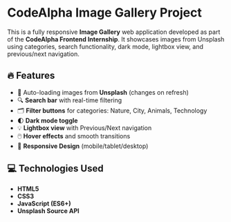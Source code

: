 # CodeAlpha Image Gallery Project

This is a fully responsive **Image Gallery** web application developed as part of the **CodeAlpha Frontend Internship**. It showcases images from Unsplash using categories, search functionality, dark mode, lightbox view, and previous/next navigation.

## 🔥 Features

- 🌄 Auto-loading images from **Unsplash** (changes on refresh)
- 🔍 **Search bar** with real-time filtering
- 🗂️ **Filter buttons** for categories: Nature, City, Animals, Technology
- 🌓 **Dark mode toggle**
- 💡 **Lightbox view** with Previous/Next navigation
- 🖱️ **Hover effects** and smooth transitions
- 📱 **Responsive Design** (mobile/tablet/desktop)

## 💻 Technologies Used

- **HTML5**
- **CSS3**
- **JavaScript (ES6+)**
- **Unsplash Source API**

